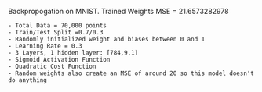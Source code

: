 Backpropogation on MNIST. Trained Weights MSE = 21.6573282978
    
    - Total Data = 70,000 points
    - Train/Test Split =0.7/0.3
    - Randomly initialized weight and biases between 0 and 1
    - Learning Rate = 0.3
    - 3 Layers, 1 hidden layer: [784,9,1]
    - Sigmoid Activation Function
    - Quadratic Cost Function
    - Random weights also create an MSE of around 20 so this model doesn't do anything

